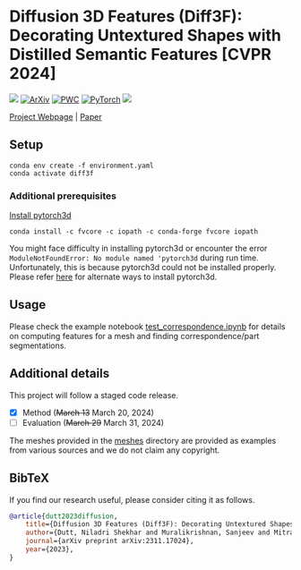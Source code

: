 # Diffusion 3D Features (Diff3F): Decorating Untextured Shapes with Distilled Semantic Features [CVPR 2024]
<a href='https://diff3f.github.io/'><img src='https://img.shields.io/badge/Project-Page-green'></a>  [![ArXiv](https://img.shields.io/badge/arXiv-2311.17024-b31b1b.svg)](https://arxiv.org/abs/2311.17024)
[![PWC](https://img.shields.io/endpoint.svg?url=https://paperswithcode.com/badge/diffusion-3d-features-diff3f-decorating/3d-dense-shape-correspondence-on-shrec-19)](https://paperswithcode.com/sota/3d-dense-shape-correspondence-on-shrec-19?p=diffusion-3d-features-diff3f-decorating) <a href="https://pytorch.org/get-started/locally/"><img alt="PyTorch" src="https://img.shields.io/badge/PyTorch-ee4c2c?logo=pytorch&logoColor=white"></a>
![](assets/teaser.jpg)

[Project Webpage](https://diff3f.github.io/) | [Paper](https://arxiv.org/abs/2311.17024)


## Setup
```shell
conda env create -f environment.yaml
conda activate diff3f
```

### Additional prerequisites
[Install pytorch3d](https://github.com/facebookresearch/pytorch3d/blob/main/INSTALL.md)

```shell
conda install -c fvcore -c iopath -c conda-forge fvcore iopath
```

You might face difficulty in installing pytorch3d or encounter the error `ModuleNotFoundError: No module named 'pytorch3d` during run time. Unfortunately, this is because pytorch3d could not be installed properly. Please refer [here](https://github.com/facebookresearch/pytorch3d/blob/main/INSTALL.md) for alternate ways to install pytorch3d. 

## Usage
Please check the example notebook [test_correspondence.ipynb](test_correspondence.ipynb) for details on computing features for a mesh and finding correspondence/part segmentations. 

## Additional details

This project will follow a staged code release.

- [x] Method (~~March 13~~ March 20, 2024)
- [ ] Evaluation (~~March 29~~ March 31, 2024)

The meshes provided in the [meshes](https://github.com/niladridutt/Diffusion-3D-Features/tree/main/meshes) directory are provided as examples from various sources and we do not claim any copyright.

## BibTeX

If you find our research useful, please consider citing it as follows.

```bibtex
@article{dutt2023diffusion,
    title={Diffusion 3D Features (Diff3F): Decorating Untextured Shapes with Distilled Semantic Features}, 
    author={Dutt, Niladri Shekhar and Muralikrishnan, Sanjeev and Mitra, Niloy J.},
    journal={arXiv preprint arXiv:2311.17024},
    year={2023},
} 
``` 

